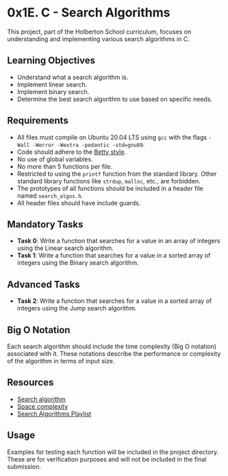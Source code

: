 # 0x1E. C - Search Algorithms

This project, part of the Holberton School curriculum, focuses on understanding and implementing various search algorithms in C.

## Learning Objectives

- Understand what a search algorithm is.
- Implement linear search.
- Implement binary search.
- Determine the best search algorithm to use based on specific needs.

## Requirements

- All files must compile on Ubuntu 20.04 LTS using `gcc` with the flags `-Wall -Werror -Wextra -pedantic -std=gnu89`.
- Code should adhere to the [Betty style](https://github.com/holbertonschool/Betty/wiki).
- No use of global variables.
- No more than 5 functions per file.
- Restricted to using the `printf` function from the standard library. Other standard library functions like `strdup`, `malloc`, etc., are forbidden.
- The prototypes of all functions should be included in a header file named `search_algos.h`.
- All header files should have include guards.

## Mandatory Tasks

- **Task 0**: Write a function that searches for a value in an array of integers using the Linear search algorithm.
- **Task 1**: Write a function that searches for a value in a sorted array of integers using the Binary search algorithm.

## Advanced Tasks

- **Task 2**: Write a function that searches for a value in a sorted array of integers using the Jump search algorithm.

## Big O Notation

Each search algorithm should include the time complexity (Big O notation) associated with it. These notations describe the performance or complexity of the algorithm in terms of input size.

## Resources

- [Search algorithm](https://en.wikipedia.org/wiki/Search_algorithm)
- [Space complexity](https://yourbasic.org/algorithms/space-complexity/)
- [Search Algorithms Playlist](https://www.youtube.com/playlist?list=PLhSj3UTs2_yX9RWHdabVOPr6otTkuYJ-l)

## Usage

Examples for testing each function will be included in the project directory. These are for verification purposes and will not be included in the final submission.
